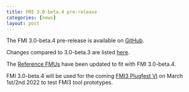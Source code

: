 ```yaml
---
title: FMI 3.0-beta.4 pre-release
categories: [news]
layout: post
---
```


The FMI 3.0-beta.4 pre-release is available on [GitHub](https://github.com/modelica/fmi-standard/releases).

Changes compared to 3.0-beta.3 are listed [here](https://github.com/modelica/fmi-standard/releases/tag/v3.0-beta.4).

The [Reference FMUs](https://github.com/modelica/Reference-FMUs/releases/tag/v0.0.12) have been updated to fit with FMI 3.0-beta.4.

FMI 3.0-beta.4 will be used for the coming [FMI3 Plugfest VI](https://calendar.google.com/calendar/u/0/r/day/2022/3/1?eid=NDAyNDI1NTNzbjc2YzBydWVxM2s2bHFibnMgb2JlNzJkaGQzYXBqbWlwY3BtcjJhc2VoanNAZw&sf=true) on March 1st/2nd 2022 to test FMI3 tool prototypes.
